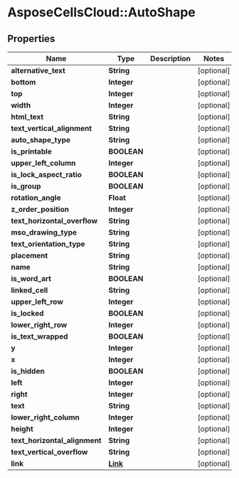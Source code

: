 # AsposeCellsCloud::AutoShape

## Properties
Name | Type | Description | Notes
------------ | ------------- | ------------- | -------------
**alternative_text** | **String** |  | [optional] 
**bottom** | **Integer** |  | [optional] 
**top** | **Integer** |  | [optional] 
**width** | **Integer** |  | [optional] 
**html_text** | **String** |  | [optional] 
**text_vertical_alignment** | **String** |  | [optional] 
**auto_shape_type** | **String** |  | [optional] 
**is_printable** | **BOOLEAN** |  | [optional] 
**upper_left_column** | **Integer** |  | [optional] 
**is_lock_aspect_ratio** | **BOOLEAN** |  | [optional] 
**is_group** | **BOOLEAN** |  | [optional] 
**rotation_angle** | **Float** |  | [optional] 
**z_order_position** | **Integer** |  | [optional] 
**text_horizontal_overflow** | **String** |  | [optional] 
**mso_drawing_type** | **String** |  | [optional] 
**text_orientation_type** | **String** |  | [optional] 
**placement** | **String** |  | [optional] 
**name** | **String** |  | [optional] 
**is_word_art** | **BOOLEAN** |  | [optional] 
**linked_cell** | **String** |  | [optional] 
**upper_left_row** | **Integer** |  | [optional] 
**is_locked** | **BOOLEAN** |  | [optional] 
**lower_right_row** | **Integer** |  | [optional] 
**is_text_wrapped** | **BOOLEAN** |  | [optional] 
**y** | **Integer** |  | [optional] 
**x** | **Integer** |  | [optional] 
**is_hidden** | **BOOLEAN** |  | [optional] 
**left** | **Integer** |  | [optional] 
**right** | **Integer** |  | [optional] 
**text** | **String** |  | [optional] 
**lower_right_column** | **Integer** |  | [optional] 
**height** | **Integer** |  | [optional] 
**text_horizontal_alignment** | **String** |  | [optional] 
**text_vertical_overflow** | **String** |  | [optional] 
**link** | [**Link**](Link.md) |  | [optional] 


